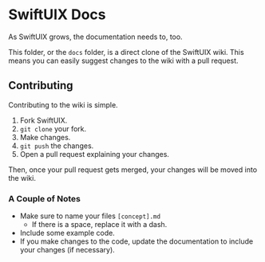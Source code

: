 # SwiftUIX Docs
As SwiftUIX grows, the documentation needs to, too.

This folder, or the `docs` folder, is a direct clone of the SwiftUIX wiki. This means you can easily suggest changes to the wiki with a pull request.

## Contributing
Contributing to the wiki is simple.

1. Fork SwiftUIX.
2. `git clone` your fork.
3. Make changes.
4. `git push` the changes.
5. Open a pull request explaining your changes.

Then, once your pull request gets merged, your changes will be moved into the wiki.

### A Couple of Notes

- Make sure to name your files `[concept].md`
  - If there is a space, replace it with a dash.
- Include some example code.
- If you make changes to the code, update the documentation to include your changes (if necessary).
<!-- - Get [Grammarly](https://www.grammarly.com/) if you want. -->

